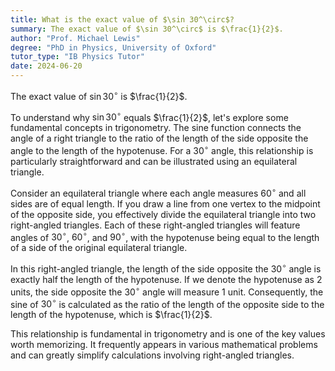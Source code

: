 ```yaml
---
title: What is the exact value of $\sin 30^\circ$?
summary: The exact value of $\sin 30^\circ$ is $\frac{1}{2}$.
author: "Prof. Michael Lewis"
degree: "PhD in Physics, University of Oxford"
tutor_type: "IB Physics Tutor"
date: 2024-06-20
---
```


The exact value of $\sin 30^\circ$ is $\frac{1}{2}$.

To understand why $\sin 30^\circ$ equals $\frac{1}{2}$, let's explore some fundamental concepts in trigonometry. The sine function connects the angle of a right triangle to the ratio of the length of the side opposite the angle to the length of the hypotenuse. For a $30^\circ$ angle, this relationship is particularly straightforward and can be illustrated using an equilateral triangle.

Consider an equilateral triangle where each angle measures $60^\circ$ and all sides are of equal length. If you draw a line from one vertex to the midpoint of the opposite side, you effectively divide the equilateral triangle into two right-angled triangles. Each of these right-angled triangles will feature angles of $30^\circ$, $60^\circ$, and $90^\circ$, with the hypotenuse being equal to the length of a side of the original equilateral triangle.

In this right-angled triangle, the length of the side opposite the $30^\circ$ angle is exactly half the length of the hypotenuse. If we denote the hypotenuse as $2$ units, the side opposite the $30^\circ$ angle will measure $1$ unit. Consequently, the sine of $30^\circ$ is calculated as the ratio of the length of the opposite side to the length of the hypotenuse, which is $\frac{1}{2}$.

This relationship is fundamental in trigonometry and is one of the key values worth memorizing. It frequently appears in various mathematical problems and can greatly simplify calculations involving right-angled triangles.
    